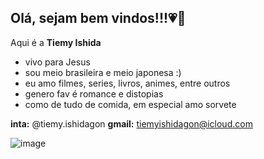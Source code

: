 ## Olá, sejam bem vindos!!!💗👋

Aqui é a **Tiemy Ishida**

- vivo para Jesus
- sou meio brasileira e meio japonesa :)
- eu amo filmes, series, livros, animes, entre outros 
- genero fav é romance e distopias
- como de tudo de comida, em especial amo sorvete

**inta:** @tiemy.ishidagon
**gmail:** tiemyishidagon@icloud.com

![image](https://github.com/tih-ishida/tih-ishida/assets/170647580/c16cd8f4-8116-4902-957a-575ac68b9057)

